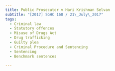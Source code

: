 ```yaml
---
title: Public Prosecutor v Hari Krishnan Selvan 
subtitle: "[2017] SGHC 168 / 21\_July\_2017"
tags:
  - Criminal law
  - Statutory offences
  - Misuse of Drugs Act
  - Drug trafficking
  - Guilty plea
  - Criminal Procedure and Sentencing
  - Sentencing
  - Benchmark sentences

---
```


